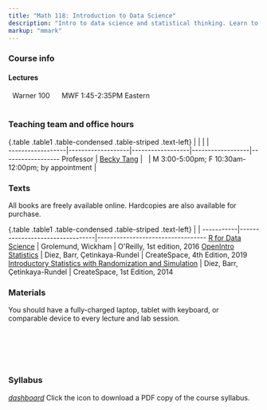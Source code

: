```yaml
---
title: "Math 118: Introduction to Data Science"
description: "Intro to data science and statistical thinking. Learn to explore, visualize,and analyze data to understand natural phenomena, investigate patterns, model outcomes,and make predictions, and do so in a reproducible and shareable manner. Gain experience in data wrangling and munging, exploratory data analysis, predictive modeling, data visualization, and effectively communicating results. Work on problems and case studies inspired by and based on real-world questions and data. The course will introduce and focus on the R statistical computing language."
markup: "mmark"
---
```


### Course info

#### Lectures

<font color="#875687"><i class="fas fa-university"></i></font> &nbsp; Warner 100 &nbsp;&nbsp; <font color="#875687"><i class="fas fa-calendar"></i></font> &nbsp; MWF 1:45-2:35PM Eastern
<br>
<br>


### Teaching team and office hours 

{.table .table1 .table-condensed .table-striped .text-left}
<span></span>     | <span></span>     | <span></span>    | <span></span>    |  <span></span>      
------------------|-------------------|------------------|------------------|------------------ 
Professor        | [Becky Tang](https://beckytang.rbind.io/) | <a href="mailto:btang@middlebury.edu" title="email"><i class="fa fa-envelope"></i></a> &nbsp; <a href="https://github.com/beckytang" title="GitHub"><i class="fa fa-github"></i></a> | M 3:00-5:00pm; F 10:30am-12:00pm; by appointment | 

### Texts

All books are freely available online. Hardcopies are also available for purchase.

{.table .table1 .table-condensed .table-striped .text-left}
 <span></span>     | <span></span> | <span></span> 
-----------|---------------------------------|----------------------------------
[R for Data Science](http://r4ds.had.co.nz/) | Grolemund, Wickham | O'Reilly, 1st edition, 2016
[OpenIntro Statistics](https://www.openintro.org/book/os/) | Diez, Barr, Çetinkaya-Rundel | CreateSpace, 4th Edition, 2019
[Introductory Statistics with Randomization and Simulation](https://www.openintro.org/book/isrs/) | Diez, Barr, Çetinkaya-Rundel | CreateSpace, 1st Edition, 2014

### Materials

You should have a fully-charged laptop, tablet with keyboard, or comparable device to every lecture and lab session.

<br><br><br><br>

### Syllabus

<a href = "Math118_Syllabus.pdf"><i class="material-icons">dashboard</i></a> Click the icon to download a PDF copy of the course syllabus. 
